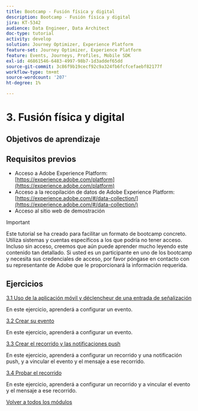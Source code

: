 ```yaml
---
title: Bootcamp - Fusión física y digital
description: Bootcamp - Fusión física y digital
jira: KT-5342
audience: Data Engineer, Data Architect
doc-type: tutorial
activity: develop
solution: Journey Optimizer, Experience Platform
feature-set: Journey Optimizer, Experience Platform
feature: Events, Journeys, Profiles, Mobile SDK
exl-id: 46861546-6483-4997-98b7-1d3addef65dd
source-git-commit: 3c86f9b19cecf92c9a324fb6fcfcefaebf82177f
workflow-type: tm+mt
source-wordcount: '207'
ht-degree: 1%

---
```


# 3. Fusión física y digital

## Objetivos de aprendizaje

## Requisitos previos

- Acceso a Adobe Experience Platform: [https://experience.adobe.com/platform](https://experience.adobe.com/platform)
- Acceso a la recopilación de datos de Adobe Experience Platform: [https://experience.adobe.com/#/data-collection/](https://experience.adobe.com/#/data-collection/)
- Acceso al sitio web de demostración

>[!IMPORTANT]
>
>Este tutorial se ha creado para facilitar un formato de bootcamp concreto. Utiliza sistemas y cuentas específicos a los que podría no tener acceso. Incluso sin acceso, creemos que aún puede aprender mucho leyendo este contenido tan detallado. Si usted es un participante en uno de los bootcamp y necesita sus credenciales de acceso, por favor póngase en contacto con su representante de Adobe que le proporcionará la información requerida.

## Ejercicios

[3.1 Uso de la aplicación móvil y déclencheur de una entrada de señalización](./ex1.md)

En este ejercicio, aprenderá a configurar un evento.

[3.2 Crear su evento](./ex2.md)

En este ejercicio, aprenderá a configurar un evento.

[3.3 Crear el recorrido y las notificaciones push](./ex3.md)

En este ejercicio, aprenderá a configurar un recorrido y una notificación push, y a vincular el evento y el mensaje a ese recorrido.

[3.4 Probar el recorrido](./ex4.md)

En este ejercicio, aprenderá a configurar un recorrido y a vincular el evento y el mensaje a ese recorrido.

[Volver a todos los módulos](../../overview.md)
